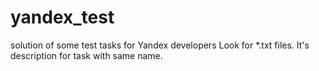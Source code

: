 # yandex_test
solution of some test tasks for Yandex developers
Look for *.txt files. It's description for task with same name.
